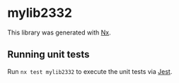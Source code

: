 # mylib2332

This library was generated with [Nx](https://nx.dev).

## Running unit tests

Run `nx test mylib2332` to execute the unit tests via [Jest](https://jestjs.io).
